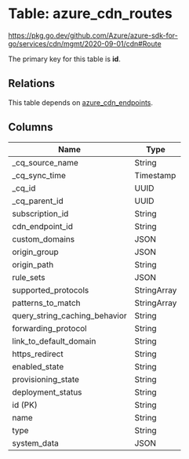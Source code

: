 # Table: azure_cdn_routes

https://pkg.go.dev/github.com/Azure/azure-sdk-for-go/services/cdn/mgmt/2020-09-01/cdn#Route

The primary key for this table is **id**.

## Relations
This table depends on [azure_cdn_endpoints](azure_cdn_endpoints.md).

## Columns
| Name          | Type          |
| ------------- | ------------- |
|_cq_source_name|String|
|_cq_sync_time|Timestamp|
|_cq_id|UUID|
|_cq_parent_id|UUID|
|subscription_id|String|
|cdn_endpoint_id|String|
|custom_domains|JSON|
|origin_group|JSON|
|origin_path|String|
|rule_sets|JSON|
|supported_protocols|StringArray|
|patterns_to_match|StringArray|
|query_string_caching_behavior|String|
|forwarding_protocol|String|
|link_to_default_domain|String|
|https_redirect|String|
|enabled_state|String|
|provisioning_state|String|
|deployment_status|String|
|id (PK)|String|
|name|String|
|type|String|
|system_data|JSON|